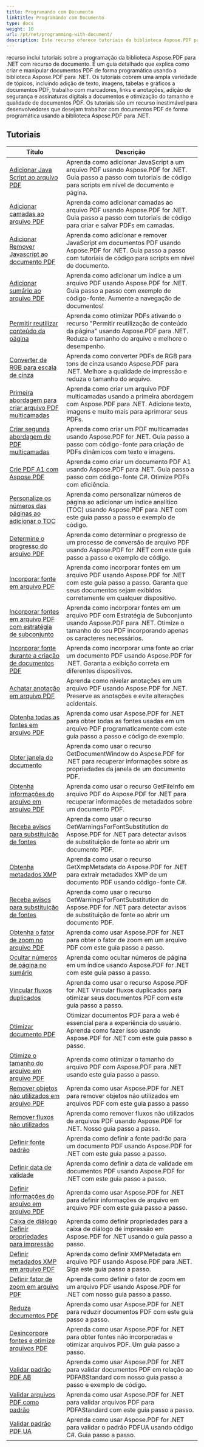 ```yaml
---
title: Programando com Documento
linktitle: Programando com Documento
type: docs
weight: 10
url: /pt/net/programming-with-document/
description: Este recurso oferece tutoriais da biblioteca Aspose.PDF para .NET para programação com documentos. Abrange tópicos como criação/manipulação de PDFs, adição de imagens/tabelas/links, otimização de documentos e adição de segurança. É um recurso valioso para desenvolvedores que trabalham com documentos PDF usando Aspose.PDF for .NET.
---
```

recurso inclui tutoriais sobre a programação da biblioteca Aspose.PDF para .NET com recurso de documento. É um guia detalhado que explica como criar e manipular documentos PDF de forma programática usando a biblioteca Aspose.PDF para .NET. Os tutoriais cobrem uma ampla variedade de tópicos, incluindo adição de texto, imagens, tabelas e gráficos a documentos PDF, trabalho com marcadores, links e anotações, adição de segurança e assinaturas digitais a documentos e otimização do tamanho e qualidade de documentos PDF. Os tutoriais são um recurso inestimável para desenvolvedores que desejam trabalhar com documentos PDF de forma programática usando a biblioteca Aspose.PDF para .NET.

## Tutoriais
| Título | Descrição |
| --- | --- | 
| [Adicionar Java Script ao arquivo PDF](./addjavascripttopage/) | Aprenda como adicionar JavaScript a um arquivo PDF usando Aspose.PDF for .NET. Guia passo a passo com tutoriais de código para scripts em nível de documento e página. |  
| [Adicionar camadas ao arquivo PDF](./addlayers/) | Aprenda como adicionar camadas ao arquivo PDF usando Aspose.PDF for .NET. Guia passo a passo com tutoriais de código para criar e salvar PDFs em camadas. |  
| [Adicionar Remover Javascript ao documento PDF](./addremovejavascripttodoc/) | Aprenda como adicionar e remover JavaScript em documentos PDF usando Aspose.PDF for .NET. Guia passo a passo com tutoriais de código para scripts em nível de documento. |  
| [Adicionar sumário ao arquivo PDF](./addtoc/) | Aprenda como adicionar um índice a um arquivo PDF usando Aspose.PDF for .NET. Guia passo a passo com exemplo de código-fonte. Aumente a navegação de documentos! |  
| [Permitir reutilizar conteúdo da página](./allowresusepagecontent/) | Aprenda como otimizar PDFs ativando o recurso "Permitir reutilização de conteúdo da página" usando Aspose.PDF para .NET. Reduza o tamanho do arquivo e melhore o desempenho. |  
| [Converter de RGB para escala de cinza](./convertfromrgbtograyscale/) | Aprenda como converter PDFs de RGB para tons de cinza usando Aspose.PDF para .NET. Melhore a qualidade de impressão e reduza o tamanho do arquivo. |  
| [Primeira abordagem para criar arquivo PDF multicamadas](./createmultilayerpdffirstapproach/) | Aprenda como criar um arquivo PDF multicamadas usando a primeira abordagem com Aspose.PDF para .NET. Adicione texto, imagens e muito mais para aprimorar seus PDFs. |  
| [Criar segunda abordagem de PDF multicamadas](./createmultilayerpdfsecondapproach/) | Aprenda como criar um PDF multicamadas usando Aspose.PDF for .NET. Guia passo a passo com código-fonte para criação de PDFs dinâmicos com texto e imagens. |  
| [Crie PDF A1 com Aspose PDF](./createpdfa1withasposepdf/) | Aprenda como criar um documento PDF A1 usando Aspose.PDF para .NET. Guia passo a passo com código-fonte C#. Otimize PDFs com eficiência. |  
| [Personalize os números das páginas ao adicionar o TOC](./customizepagenumbeswhileaddingtoc/) | Aprenda como personalizar números de página ao adicionar um índice analítico (TOC) usando Aspose.PDF para .NET com este guia passo a passo e exemplo de código. |  
| [Determine o progresso do arquivo PDF](./determineprogress/) | Aprenda como determinar o progresso de um processo de conversão de arquivo PDF usando Aspose.PDF for .NET com este guia passo a passo e exemplo de código. |  
| [Incorporar fonte em arquivo PDF](./embedfont/) | Aprenda como incorporar fontes em um arquivo PDF usando Aspose.PDF for .NET com este guia passo a passo. Garanta que seus documentos sejam exibidos corretamente em qualquer dispositivo. |  
| [Incorporar fontes em arquivo PDF com estratégia de subconjunto](./embedfontsusingsubsetstrategy/) | Aprenda como incorporar fontes em um arquivo PDF com Estratégia de Subconjunto usando Aspose.PDF para .NET. Otimize o tamanho do seu PDF incorporando apenas os caracteres necessários. |  
| [Incorporar fonte durante a criação de documentos PDF](./embedfontwhiledoccreation/) | Aprenda como incorporar uma fonte ao criar um documento PDF usando Aspose.PDF for .NET. Garanta a exibição correta em diferentes dispositivos. |  
| [Achatar anotação em arquivo PDF](./flattenannotation/) | Aprenda como nivelar anotações em um arquivo PDF usando Aspose.PDF for .NET. Preserve as anotações e evite alterações acidentais. |  
| [Obtenha todas as fontes em arquivo PDF](./getallfonts/) | Aprenda como usar Aspose.PDF for .NET para obter todas as fontes usadas em um arquivo PDF programaticamente com este guia passo a passo e código de exemplo. |  
| [Obter janela do documento](./getdocumentwindow/) | Aprenda como usar o recurso GetDocumentWindow do Aspose.PDF for .NET para recuperar informações sobre as propriedades da janela de um documento PDF. |  
| [Obtenha informações do arquivo em arquivo PDF](./getfileinfo/) | Aprenda como usar o recurso GetFileInfo em arquivo PDF do Aspose.PDF for .NET para recuperar informações de metadados sobre um documento PDF. |  
| [Receba avisos para substituição de fontes](./getwarningsforfontsubstitution/) | Aprenda como usar o recurso GetWarningsForFontSubstitution do Aspose.PDF for .NET para detectar avisos de substituição de fonte ao abrir um documento PDF. |  
| [Obtenha metadados XMP](./getxmpmetadata/) | Aprenda como usar o recurso GetXmpMetadata do Aspose.PDF for .NET para extrair metadados XMP de um documento PDF usando código-fonte C#. |  
| [Receba avisos para substituição de fontes](./getwarningsforfontsubstitution/) | Aprenda como usar o recurso GetWarningsForFontSubstitution do Aspose.PDF for .NET para detectar avisos de substituição de fonte ao abrir um documento PDF. |  
| [Obtenha o fator de zoom no arquivo PDF](./getzoomfactor/) | Aprenda como usar Aspose.PDF for .NET para obter o fator de zoom em um arquivo PDF com este guia passo a passo. |  
| [Ocultar números de página no sumário](./hidepagenumbersintoc/) | Aprenda como ocultar números de página em um índice usando Aspose.PDF for .NET com este guia passo a passo. |  
| [Vincular fluxos duplicados](./linkduplicatestreams/) | Aprenda como usar o recurso Aspose.PDF for .NET Vincular fluxos duplicados para otimizar seus documentos PDF com este guia passo a passo. |  
| [Otimizar documento PDF](./optimizedocument/) | Otimizar documentos PDF para a web é essencial para a experiência do usuário. Aprenda como fazer isso usando Aspose.PDF for .NET com este guia passo a passo. |  
| [Otimize o tamanho do arquivo em arquivo PDF](./optimizefilesize/) | Aprenda como otimizar o tamanho do arquivo PDF com Aspose.PDF para .NET usando este guia passo a passo. |  
| [Remover objetos não utilizados em arquivo PDF](./removeunusedobjects/) | Aprenda como usar Aspose.PDF for .NET para remover objetos não utilizados em arquivos PDF com este guia passo a passo |  
| [Remover fluxos não utilizados](./removeunusedstreams/) | Aprenda como remover fluxos não utilizados de arquivos PDF usando Aspose.PDF for .NET. Nosso guia passo a passo. |  
| [Definir fonte padrão](./setdefaultfont/) | Aprenda como definir a fonte padrão para um documento PDF usando Aspose.PDF for .NET com este guia passo a passo. |  
| [Definir data de validade](./setexpirydate/) | Aprenda como definir a data de validade em documentos PDF usando Aspose.PDF for .NET com este guia passo a passo. |  
| [Definir informações do arquivo em arquivo PDF](./setfileinfo/) | Aprenda como usar Aspose.PDF for .NET para definir informações de arquivo em arquivo PDF com este guia passo a passo. |  
| [Caixa de diálogo Definir propriedades para impressão](./setpropertiesforprintdialog/) | Aprenda como definir propriedades para a caixa de diálogo de impressão em Aspose.PDF for .NET usando o guia passo a passo. |  
| [Definir metadados XMP em arquivo PDF](./setxmpmetadata/) | Aprenda como definir XMPMetadata em arquivo PDF usando Aspose.PDF para .NET. Siga este guia passo a passo. |  
| [Definir fator de zoom em arquivo PDF](./setzoomfactor/) | Aprenda como definir o fator de zoom em um arquivo PDF usando Aspose.PDF for .NET com nosso guia passo a passo. |  
| [Reduza documentos PDF](./shrinkdocuments/) | Aprenda como usar Aspose.PDF for .NET para reduzir documentos PDF com este guia passo a passo.  |  
| [Desincorpore fontes e otimize arquivos PDF](./unembedfonts/) | Aprenda como usar Aspose.PDF for .NET para obter fontes não incorporadas e otimizar arquivos PDF. Um guia passo a passo. |  
| [Validar padrão PDF AB](./validatepdfabstandard/) | Aprenda como usar Aspose.PDF for .NET para validar documentos PDF em relação ao PDFABStandard com nosso guia passo a passo e exemplo de código. |  
| [Validar arquivos PDF como padrão](./validatepdfastandard/) | Aprenda como usar Aspose.PDF for .NET para validar arquivos PDF para PDFAStandard com este guia passo a passo. |  
| [Validar padrão PDF UA](./validatepdfuastandard/) | Aprenda como usar Aspose.PDF for .NET para validar o padrão PDFUA usando código C#. Guia passo a passo. |  